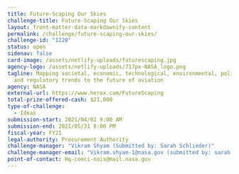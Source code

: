 ```yaml
---
title: Future-Scaping Our Skies
challenge-title: Future-Scaping Our Skies
layout: front-matter-data-markdownify-content
permalink: /challenge/future-scaping-our-skies/
challenge-id: "1220"
status: open
sidenav: false
card-image: /assets/netlify-uploads/futurescaping.jpg
agency-logo: /assets/netlify-uploads/717px-NASA_logo.png
tagline: Mapping societal, economic, technological, environmental, political,
  and regulatory trends to the future of aviation
agency: NASA
external-url: https://www.herox.com/FutureScaping
total-prize-offered-cash: $21,000
type-of-challenge:
  - Ideas
submission-start: 2021/04/02 9:00 AM
submission-end: 2021/05/31 8:00 PM
fiscal-year: FY21
legal-authority: Procurement Authority
challenge-manager: "Vikram Shyam (Submitted by: Sarah Schlieder)"
challenge-manager-email: "Vikram.shyam-1@nasa.gov (submitted by: sarah.e.schlieder@nasa.gov)"
point-of-contact: Hq-coeci-nois@mail.nasa.gov
---
```

